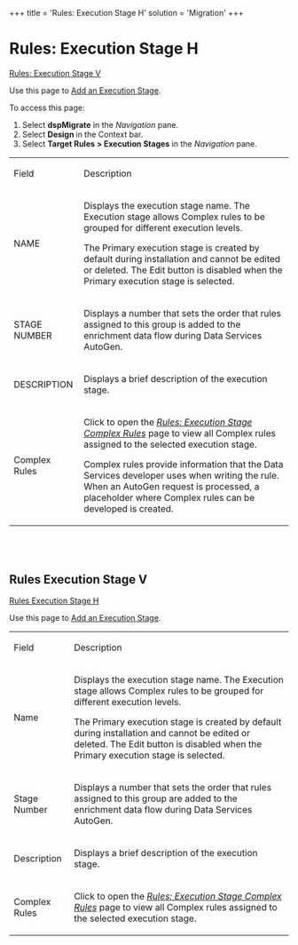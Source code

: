 +++
title = 'Rules: Execution Stage H'
solution = 'Migration'
+++

# Rules: Execution Stage H

[Rules: Execution Stage V](#Rules)

<div class="use">

Use this page to [Add an Execution
Stage](../Use_Cases/Complex_Rules.htm#Add_an_Execution_Stage).

</div>

To access this page:

1.  Select <span style="font-weight: bold;">dspMigrate</span> in the
    <span style="font-style: italic;">Navigation</span> pane.
2.  Select <span style="font-weight: bold;">Design </span>in the Context
    bar.
3.  Select <span style="font-weight: bold;">Target Rules \> Execution
    Stages</span> in the
    <span style="font-style: italic;">Navigation</span> pane.

<table>
<tbody>
<tr class="odd">
<td><p>Field</p></td>
<td><p>Description</p></td>
</tr>
<tr class="even">
<td><p>NAME</p></td>
<td><p>Displays the execution stage name. The Execution stage allows Complex rules to be grouped for different execution levels.</p>
<p>The Primary execution stage is created by default during installation and cannot be edited or deleted. The Edit button is disabled when the Primary execution stage is selected.</p></td>
</tr>
<tr class="odd">
<td><p>STAGE NUMBER</p></td>
<td><p>Displays a number that sets the order that rules assigned to this group is added to the enrichment data flow during Data Services AutoGen.</p></td>
</tr>
<tr class="even">
<td><p>DESCRIPTION</p></td>
<td><p>Displays a brief description of the execution stage.</p></td>
</tr>
<tr class="odd">
<td><p>Complex Rules</p></td>
<td><p>Click to open the <em><a href="Rules_Execution_Stage_Complex_Rule.htm">Rules: Execution Stage Complex Rules</a></em> page to view all Complex rules assigned to the selected execution stage.</p>
<p>Complex rules provide information that the Data Services developer uses when writing the rule. When an AutoGen request is processed, a placeholder where Complex rules can be developed is created.</p></td>
</tr>
</tbody>
</table>

##  

## <span id="Rules"></span>Rules Execution Stage V

[Rules Execution Stage H](#)

<div class="use">

Use this page to [Add an Execution
Stage](../Use_Cases/Complex_Rules.htm#Add_an_Execution_Stage).

</div>

<table>
<tbody>
<tr class="odd">
<td><p>Field</p></td>
<td><p>Description</p></td>
</tr>
<tr class="even">
<td><p>Name</p></td>
<td><p>Displays the execution stage name. The Execution stage allows Complex rules to be grouped for different execution levels.</p>
<p>The Primary execution stage is created by default during installation and cannot be edited or deleted. The Edit button is disabled when the Primary execution stage is selected.</p></td>
</tr>
<tr class="odd">
<td><p>Stage Number</p></td>
<td><p>Displays a number that sets the order that rules assigned to this group are added to the enrichment data flow during Data Services AutoGen.</p></td>
</tr>
<tr class="even">
<td><p>Description</p></td>
<td><p>Displays a brief description of the execution stage.</p></td>
</tr>
<tr class="odd">
<td><p>Complex Rules</p></td>
<td><p>Click to open the <em><a href="Rules_Execution_Stage_Complex_Rule.htm">Rules: Execution Stage Complex Rules</a></em> page to view all Complex rules assigned to the selected execution stage.</p></td>
</tr>
</tbody>
</table>
